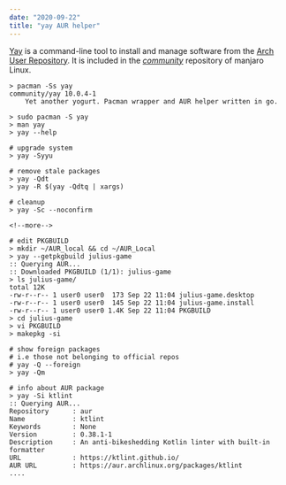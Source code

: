 ```yaml
---
date: "2020-09-22"
title: "yay AUR helper"
---
```


[Yay]() is a command-line tool to install and manage software from the [Arch User Repository](). It is included in the [_community_](https://discover.manjaro.org/packages/yay) repository of manjaro Linux.

``` shell
> pacman -Ss yay
community/yay 10.0.4-1
    Yet another yogurt. Pacman wrapper and AUR helper written in go.

> sudo pacman -S yay
> man yay
> yay --help

# upgrade system
> yay -Syyu 

# remove stale packages
> yay -Qdt
> yay -R $(yay -Qdtq | xargs)

# cleanup
> yay -Sc --noconfirm

<!--more-->

# edit PKGBUILD
> mkdir ~/AUR_local && cd ~/AUR_Local
> yay --getpkgbuild julius-game
:: Querying AUR...
:: Downloaded PKGBUILD (1/1): julius-game
> ls julius-game/
total 12K
-rw-r--r-- 1 user0 user0  173 Sep 22 11:04 julius-game.desktop
-rw-r--r-- 1 user0 user0  145 Sep 22 11:04 julius-game.install
-rw-r--r-- 1 user0 user0 1.4K Sep 22 11:04 PKGBUILD
> cd julius-game
> vi PKGBUILD
> makepkg -si

# show foreign packages
# i.e those not belonging to official repos
# yay -Q --foreign
> yay -Qm

# info about AUR package
> yay -Si ktlint
:: Querying AUR...
Repository      : aur
Name            : ktlint
Keywords        : None
Version         : 0.38.1-1
Description     : An anti-bikeshedding Kotlin linter with built-in formatter
URL             : https://ktlint.github.io/
AUR URL         : https://aur.archlinux.org/packages/ktlint
....
```


